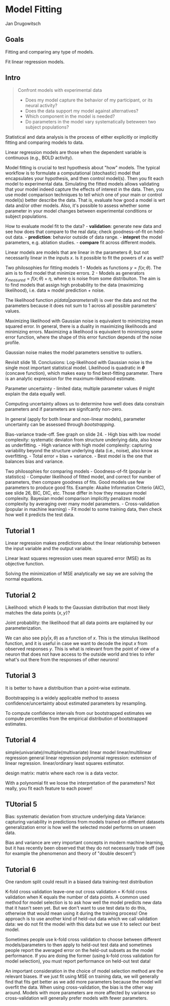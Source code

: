 # Model Fitting

Jan Drugowitsch

## Goals

Fitting and comparing any type of models.

Fit linear regression models.

## Intro

> Confront models with experimental data
> - Does my model capture the behavior of my participant, or its neural activity?
> - Does the data support my model against alternatives?
> - Which component in the model is needed?
> - Do parameters in the model vary systematically beteween two subject populations?

Statistical and data analysis is the process of either explicitly or implicitly fitting and comparing models to data.

Linear regression models are those when the dependent variable is continuous (e.g., BOLD activity).

Model fitting is crucial to test hypothesis about "how" models. The typical workflow is to formulate a computational (stochastic) model that encapsulates your hypothesis, and then control model(s). Then you fit each model to experimental data. Simulating the fitted models allows validating that your model indeed capture the effects of interest in the data. Then, you use model comparison techniques to tell which one of your main or control model(s) better describe the data. That is, evaluate how good a model is wrt data and/or other models. Also, it's possible to assess whether some parameter in your model changes between experimental conditions or subject populations.

How to evaluate model fit to the data?
    - **validation**: generate new data and see how does that compare to the real data; check goodness-of-fit on held-out data.
    - **prediction**: behavior outside of data range.
    - **intepret** the model parameters, e.g. ablation studies.
    - **compare** fit across different models.


Linear models are models that are linear in the parameters $\theta$, but not necessarily linear in the inputs $x$. Is it possible to fit the powers of $x$ as well?

Two philosophies for fitting models
    1 - Models as functions $y = f(x; \theta)$. The aim is to find model that minimize errors.
    2 - Models as generators $y_{measured} = f(x; \theta) + \eta$, where $\eta$ is noise from some distribuiton. The aim is to find models that assign high probability to the data (maximizing likelihood), i.e. data $\approx$ model prediction + noise.

The likelihood function $p(data|parameters \theta)$ is over the data and not the parameters because it does not sum to 1 across all possible parameters' values.

Maximizing likelihood with Gaussian noise is equivalent to minimizing mean squared error. In general, there is a duality in maximizing likelihoods and minimizing errors. Maximizing a likelihood is equivalent to minimizing some error function, where the shape of this error function depends of the noise profile.

Gaussian noise makes the model parameters sensitive to outliers.

Revisit slide 18. Conclusions: Log-likelihood with Gaussian noise is the single most important statistical model. Likelihood is quadratic in **$\theta$** (concave function), which makes easy to find best-fitting parameter. There is an analytic expression for the maximum-likelihood estimate.

Parameter uncertainty
    - limited data; multiple parameter values $\theta$ might explain the data equally well.

Computing uncertainty allows us to determine how well does data constrain parameters and if parameters are signifcantly non-zero.

In general (apply for both linear and non-linear models), parameter uncertainty can be assessed through *bootstrapping*.

Bias-variance trade-off. See graph on slide 24.
    - High bias with low model complexity: systematic deviaton from structure underlying data, also know as underfitting.
    - High variance with high model complexity: capturing variability beyond the structure underlying data (i.e., noise), also know as overfitting.
    - Total error = bias + variance.
    - Best model is the one that balances bias and variance.

Two philosophies for comparing models
    - Goodness-of-fit (popular in statistics) - Computer likelihood of fitted model, and correct for number of parameters, then compare goodness of fits. Good models use few parameters to produce good fits. Example: Akaike Information Criterio (AIC), see slide 26, BIC, DIC, etc. Those differ in how they measure model complexity. Bayesian model comparison implicitly penalizes model complexity by averaging over many model parameters.
    - Cross-validation (popular in machine learning) - Fit model to some training data, then check how well it predicts the test data.

## Tutorial 1

Linear regression makes predictions about the linear relationship between the input variable and the output variable.

Linear least squares regression uses mean squared error (MSE) as its objective function.

Solving the minimization of MSE analytically we say we are solving the normal equations.

## Tutorial 2

Likelihood: which $\theta$ leads to the Gaussian distribution that most likely matches the data points $\{x,y\}$?

Joint probability: the likelihood that all data points are explained by our parameterization.

We can also see $\mathrm{p}(\mathrm{y} | \mathrm{x}, \theta)$ as a function of $x$. This is the stimulus likelihood function, and it is useful in case we want to decode the input $x$ from observed responses $y$. This is what is relevant from the point of view of a neuron that does not have access to the outside world and tries to infer what's out there from the responses of other neurons!

## Tutorial 3

It is better to have a distribuition than a point-wise estimate.

Bootstrapping is a widely applicable method to assess confidence/uncertainty about estimated parameters by resampling.

To compute confidence intervals from our bootstrapped estimates we compute percentiles from the empirical distribution of bootstrapped estimates.

## Tutorial 4

simple(univariate)/multiple(multivariate) linear model
linear/multilinear regression
general linear regression
polynomial regression: extension of linear regression.
linear/ordinary least squares estimator.

design matrix: matrix where each row is a data vector.

With a polynomial fit we loose the interpretation of the parameters? Not really, you fit each feature to each power!

## TUtorial 5

Bias: systematic deviation from structure underlying data
Variance: capturing variability in predictions from models trained on different datasets
generalization error is how well the selected model performs on unseen data.

Bias and variance are very important concepts in modern machine learning, but it has recently been observed that they do not necessarily trade off (see for example the phenomenon and theory of "double descent")

## Tutorial 6

One random split could result in a biased data training-test distribution

K-fold cross validation
leave-one out cross validation = K-fold cross validation when K equals the number of data points.
A common used method for model selection is to ask how well the model predicts new data that it hasn't seen yet. But we don't want to use test data to do this, otherwise that would mean using it during the training process! One approach is to use another kind of held-out data which we call validation data: we do not fit the model with this data but we use it to select our best model.

Sometimes people use k-fold cross validation to choose between different models/parameters to then apply to held-out test data and sometimes people report the averaged error on the held-out subsets as the model performance. If you are doing the former (using k-fold cross validation for model selection), you must report performance on held-out test data!

An important consideration in the choice of model selection method are the relevant biases. If we just fit using MSE on training data, we will generally find that fits get better as we add more parameters because the model will overfit the data. When using cross-validation, the bias is the other way around. Models with more parameters are more affected by variance so cross-validation will generally prefer models with fewer parameters.
